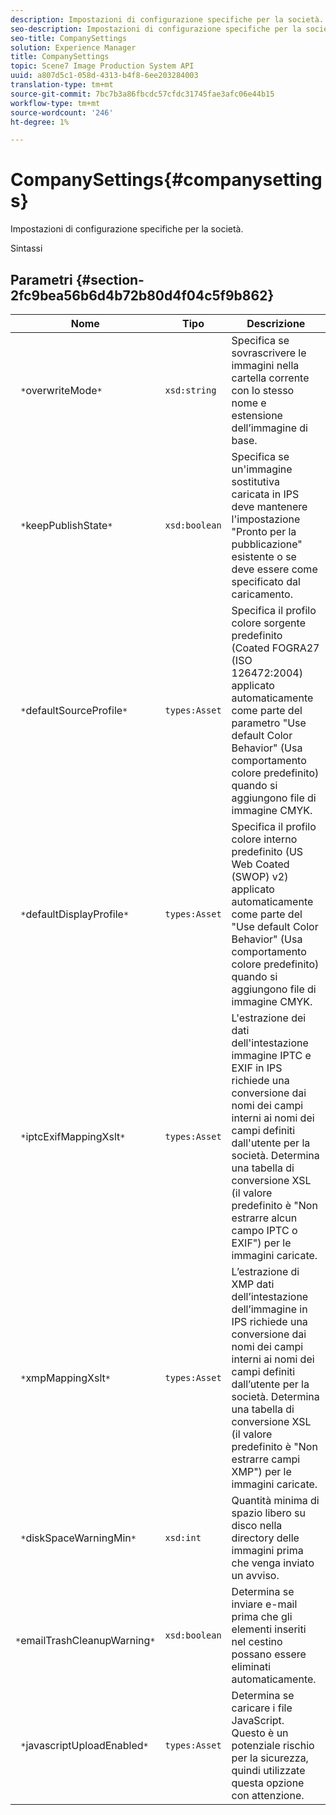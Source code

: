 ```yaml
---
description: Impostazioni di configurazione specifiche per la società.
seo-description: Impostazioni di configurazione specifiche per la società.
seo-title: CompanySettings
solution: Experience Manager
title: CompanySettings
topic: Scene7 Image Production System API
uuid: a807d5c1-058d-4313-b4f8-6ee203284003
translation-type: tm+mt
source-git-commit: 7bc7b3a86fbcdc57cfdc31745fae3afc06e44b15
workflow-type: tm+mt
source-wordcount: '246'
ht-degree: 1%

---
```



# CompanySettings{#companysettings}

Impostazioni di configurazione specifiche per la società.

Sintassi

## Parametri {#section-2fc9bea56b6d4b72b80d4f04c5f9b862}

| Nome | Tipo | Descrizione |
|---|---|---|
| ` *`overwriteMode`*` | `xsd:string` | Specifica se sovrascrivere le immagini nella cartella corrente con lo stesso nome e estensione dell’immagine di base. |
| ` *`keepPublishState`*` | `xsd:boolean` | Specifica se un&#39;immagine sostitutiva caricata in IPS deve mantenere l&#39;impostazione &quot;Pronto per la pubblicazione&quot; esistente o se deve essere come specificato dal caricamento. |
| ` *`defaultSourceProfile`*` | `types:Asset` | Specifica il profilo colore sorgente predefinito (Coated FOGRA27 (ISO 126472:2004) applicato automaticamente come parte del parametro &quot;Use default Color Behavior&quot; (Usa comportamento colore predefinito) quando si aggiungono file di immagine CMYK. |
| ` *`defaultDisplayProfile`*` | `types:Asset` | Specifica il profilo colore interno predefinito (US Web Coated (SWOP) v2) applicato automaticamente come parte del &quot;Use default Color Behavior&quot; (Usa comportamento colore predefinito) quando si aggiungono file di immagine CMYK. |
| ` *`iptcExifMappingXslt`*` | `types:Asset` | L&#39;estrazione dei dati dell&#39;intestazione immagine IPTC e EXIF in IPS richiede una conversione dai nomi dei campi interni ai nomi dei campi definiti dall&#39;utente per la società. Determina una tabella di conversione XSL (il valore predefinito è &quot;Non estrarre alcun campo IPTC o EXIF&quot;) per le immagini caricate. |
| ` *`xmpMappingXslt`*` | `types:Asset` | L’estrazione di XMP dati dell’intestazione dell’immagine in IPS richiede una conversione dai nomi dei campi interni ai nomi dei campi definiti dall’utente per la società. Determina una tabella di conversione XSL (il valore predefinito è &quot;Non estrarre campi XMP&quot;) per le immagini caricate. |
| ` *`diskSpaceWarningMin`*` | `xsd:int` | Quantità minima di spazio libero su disco nella directory delle immagini prima che venga inviato un avviso. |
| ` *`emailTrashCleanupWarning`*` | `xsd:boolean` | Determina se inviare e-mail prima che gli elementi inseriti nel cestino possano essere eliminati automaticamente. |
| ` *`javascriptUploadEnabled`*` | `types:Asset` | Determina se caricare i file JavaScript. Questo è un potenziale rischio per la sicurezza, quindi utilizzate questa opzione con attenzione. |

